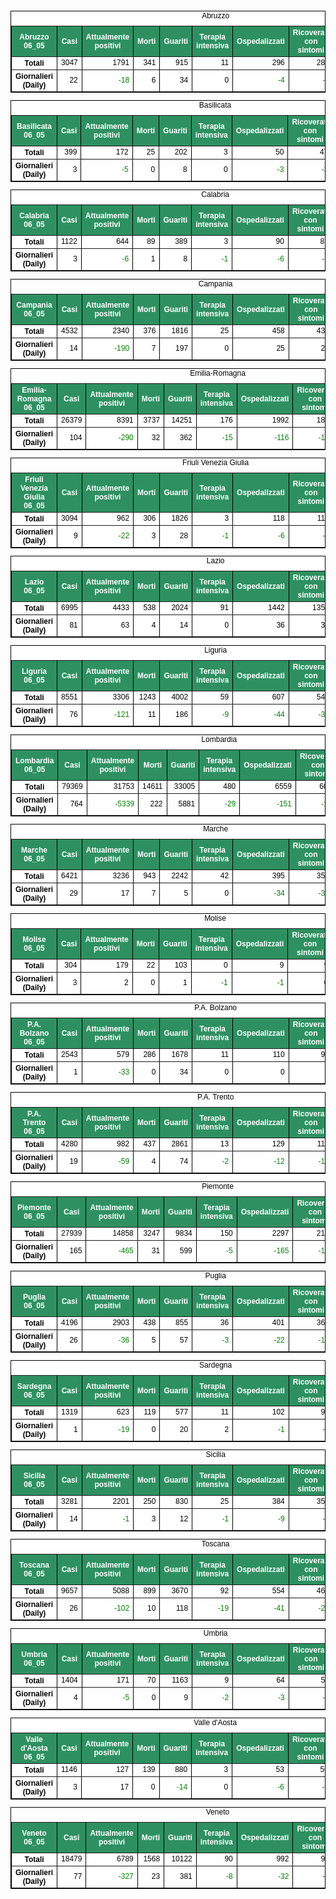 <table style=" color:black; font-size:12; font-family:arial; text-align:center; " cellpadding="2.5" cellspacing="0" border="1" bordercolor="black" bgcolor="#FFFFFF">
			<caption>Abruzzo</caption>
			<tr style="color:#FFFFFF;background:#2E9061">
				<th>Abruzzo 06_05</th>
				<th>Casi</th>
				<th>Attualmente positivi</th>
				<th>Morti</th>
				<th>Guariti</th>
				<th>Terapia intensiva</th>
				<th>Ospedalizzati</th>
				<th>Ricoverati con sintomi</th>
				<th>Isolamento domiciliare</th>
				<th>Tamponi</th>
			</tr>
			<tr>
				<th>Totali</th>
				<td align="right"> 3047</td>
				<td align="right"> 1791</td>
				<td align="right"> 341</td>
				<td align="right"> 915</td>
				<td align="right"> 11</td>
				<td align="right"> 296</td>
				<td align="right"> 285</td>
				<td align="right"> 1495</td>
				<td align="right"> 43803</td>
			</tr>
			<tr>
				<th>Giornalieri (Daily)</th>
				<td align="right"> 22</td>
				<td align="right" style=" color:green; "> -18</td>
				<td align="right"> 6</td>
				<td align="right"> 34</td>
				<td align="right"> 0</td>
				<td align="right" style=" color:green; "> -4</td>
				<td align="right" style=" color:green; "> -4</td>
				<td align="right" style=" color:green; "> -14</td>
				<td align="right"> 1314</td>
			</tr>
</table>

<table style=" color:black; font-size:12; font-family:arial; text-align:center; " cellpadding="2.5" cellspacing="0" border="1" bordercolor="black" bgcolor="#FFFFFF">
			<caption>Basilicata</caption>
			<tr style="color:#FFFFFF;background:#2E9061">
				<th>Basilicata 06_05</th>
				<th>Casi</th>
				<th>Attualmente positivi</th>
				<th>Morti</th>
				<th>Guariti</th>
				<th>Terapia intensiva</th>
				<th>Ospedalizzati</th>
				<th>Ricoverati con sintomi</th>
				<th>Isolamento domiciliare</th>
				<th>Tamponi</th>
			</tr>
			<tr>
				<th>Totali</th>
				<td align="right"> 399</td>
				<td align="right"> 172</td>
				<td align="right"> 25</td>
				<td align="right"> 202</td>
				<td align="right"> 3</td>
				<td align="right"> 50</td>
				<td align="right"> 47</td>
				<td align="right"> 122</td>
				<td align="right"> 16103</td>
			</tr>
			<tr>
				<th>Giornalieri (Daily)</th>
				<td align="right"> 3</td>
				<td align="right" style=" color:green; "> -5</td>
				<td align="right"> 0</td>
				<td align="right"> 8</td>
				<td align="right"> 0</td>
				<td align="right" style=" color:green; "> -3</td>
				<td align="right" style=" color:green; "> -3</td>
				<td align="right" style=" color:green; "> -2</td>
				<td align="right"> 627</td>
			</tr>
</table>

<table style=" color:black; font-size:12; font-family:arial; text-align:center; " cellpadding="2.5" cellspacing="0" border="1" bordercolor="black" bgcolor="#FFFFFF">
			<caption>Calabria</caption>
			<tr style="color:#FFFFFF;background:#2E9061">
				<th>Calabria 06_05</th>
				<th>Casi</th>
				<th>Attualmente positivi</th>
				<th>Morti</th>
				<th>Guariti</th>
				<th>Terapia intensiva</th>
				<th>Ospedalizzati</th>
				<th>Ricoverati con sintomi</th>
				<th>Isolamento domiciliare</th>
				<th>Tamponi</th>
			</tr>
			<tr>
				<th>Totali</th>
				<td align="right"> 1122</td>
				<td align="right"> 644</td>
				<td align="right"> 89</td>
				<td align="right"> 389</td>
				<td align="right"> 3</td>
				<td align="right"> 90</td>
				<td align="right"> 87</td>
				<td align="right"> 554</td>
				<td align="right"> 41828</td>
			</tr>
			<tr>
				<th>Giornalieri (Daily)</th>
				<td align="right"> 3</td>
				<td align="right" style=" color:green; "> -6</td>
				<td align="right"> 1</td>
				<td align="right"> 8</td>
				<td align="right" style=" color:green; "> -1</td>
				<td align="right" style=" color:green; "> -6</td>
				<td align="right" style=" color:green; "> -5</td>
				<td align="right"> 0</td>
				<td align="right"> 1319</td>
			</tr>
</table>

<table style=" color:black; font-size:12; font-family:arial; text-align:center; " cellpadding="2.5" cellspacing="0" border="1" bordercolor="black" bgcolor="#FFFFFF">
			<caption>Campania</caption>
			<tr style="color:#FFFFFF;background:#2E9061">
				<th>Campania 06_05</th>
				<th>Casi</th>
				<th>Attualmente positivi</th>
				<th>Morti</th>
				<th>Guariti</th>
				<th>Terapia intensiva</th>
				<th>Ospedalizzati</th>
				<th>Ricoverati con sintomi</th>
				<th>Isolamento domiciliare</th>
				<th>Tamponi</th>
			</tr>
			<tr>
				<th>Totali</th>
				<td align="right"> 4532</td>
				<td align="right"> 2340</td>
				<td align="right"> 376</td>
				<td align="right"> 1816</td>
				<td align="right"> 25</td>
				<td align="right"> 458</td>
				<td align="right"> 433</td>
				<td align="right"> 1882</td>
				<td align="right"> 96548</td>
			</tr>
			<tr>
				<th>Giornalieri (Daily)</th>
				<td align="right"> 14</td>
				<td align="right" style=" color:green; "> -190</td>
				<td align="right"> 7</td>
				<td align="right"> 197</td>
				<td align="right"> 0</td>
				<td align="right"> 25</td>
				<td align="right"> 25</td>
				<td align="right" style=" color:green; "> -215</td>
				<td align="right"> 3480</td>
			</tr>
</table>

<table style=" color:black; font-size:12; font-family:arial; text-align:center; " cellpadding="2.5" cellspacing="0" border="1" bordercolor="black" bgcolor="#FFFFFF">
			<caption>Emilia-Romagna</caption>
			<tr style="color:#FFFFFF;background:#2E9061">
				<th>Emilia-Romagna 06_05</th>
				<th>Casi</th>
				<th>Attualmente positivi</th>
				<th>Morti</th>
				<th>Guariti</th>
				<th>Terapia intensiva</th>
				<th>Ospedalizzati</th>
				<th>Ricoverati con sintomi</th>
				<th>Isolamento domiciliare</th>
				<th>Tamponi</th>
			</tr>
			<tr>
				<th>Totali</th>
				<td align="right"> 26379</td>
				<td align="right"> 8391</td>
				<td align="right"> 3737</td>
				<td align="right"> 14251</td>
				<td align="right"> 176</td>
				<td align="right"> 1992</td>
				<td align="right"> 1816</td>
				<td align="right"> 6399</td>
				<td align="right"> 211652</td>
			</tr>
			<tr>
				<th>Giornalieri (Daily)</th>
				<td align="right"> 104</td>
				<td align="right" style=" color:green; "> -290</td>
				<td align="right"> 32</td>
				<td align="right"> 362</td>
				<td align="right" style=" color:green; "> -15</td>
				<td align="right" style=" color:green; "> -116</td>
				<td align="right" style=" color:green; "> -101</td>
				<td align="right" style=" color:green; "> -174</td>
				<td align="right"> 5486</td>
			</tr>
</table>

<table style=" color:black; font-size:12; font-family:arial; text-align:center; " cellpadding="2.5" cellspacing="0" border="1" bordercolor="black" bgcolor="#FFFFFF">
			<caption>Friuli Venezia Giulia</caption>
			<tr style="color:#FFFFFF;background:#2E9061">
				<th>Friuli Venezia Giulia 06_05</th>
				<th>Casi</th>
				<th>Attualmente positivi</th>
				<th>Morti</th>
				<th>Guariti</th>
				<th>Terapia intensiva</th>
				<th>Ospedalizzati</th>
				<th>Ricoverati con sintomi</th>
				<th>Isolamento domiciliare</th>
				<th>Tamponi</th>
			</tr>
			<tr>
				<th>Totali</th>
				<td align="right"> 3094</td>
				<td align="right"> 962</td>
				<td align="right"> 306</td>
				<td align="right"> 1826</td>
				<td align="right"> 3</td>
				<td align="right"> 118</td>
				<td align="right"> 115</td>
				<td align="right"> 844</td>
				<td align="right"> 79429</td>
			</tr>
			<tr>
				<th>Giornalieri (Daily)</th>
				<td align="right"> 9</td>
				<td align="right" style=" color:green; "> -22</td>
				<td align="right"> 3</td>
				<td align="right"> 28</td>
				<td align="right" style=" color:green; "> -1</td>
				<td align="right" style=" color:green; "> -6</td>
				<td align="right" style=" color:green; "> -5</td>
				<td align="right" style=" color:green; "> -16</td>
				<td align="right"> 919</td>
			</tr>
</table>

<table style=" color:black; font-size:12; font-family:arial; text-align:center; " cellpadding="2.5" cellspacing="0" border="1" bordercolor="black" bgcolor="#FFFFFF">
			<caption>Lazio</caption>
			<tr style="color:#FFFFFF;background:#2E9061">
				<th>Lazio 06_05</th>
				<th>Casi</th>
				<th>Attualmente positivi</th>
				<th>Morti</th>
				<th>Guariti</th>
				<th>Terapia intensiva</th>
				<th>Ospedalizzati</th>
				<th>Ricoverati con sintomi</th>
				<th>Isolamento domiciliare</th>
				<th>Tamponi</th>
			</tr>
			<tr>
				<th>Totali</th>
				<td align="right"> 6995</td>
				<td align="right"> 4433</td>
				<td align="right"> 538</td>
				<td align="right"> 2024</td>
				<td align="right"> 91</td>
				<td align="right"> 1442</td>
				<td align="right"> 1351</td>
				<td align="right"> 2991</td>
				<td align="right"> 160894</td>
			</tr>
			<tr>
				<th>Giornalieri (Daily)</th>
				<td align="right"> 81</td>
				<td align="right"> 63</td>
				<td align="right"> 4</td>
				<td align="right"> 14</td>
				<td align="right"> 0</td>
				<td align="right"> 36</td>
				<td align="right"> 36</td>
				<td align="right"> 27</td>
				<td align="right"> 3587</td>
			</tr>
</table>

<table style=" color:black; font-size:12; font-family:arial; text-align:center; " cellpadding="2.5" cellspacing="0" border="1" bordercolor="black" bgcolor="#FFFFFF">
			<caption>Liguria</caption>
			<tr style="color:#FFFFFF;background:#2E9061">
				<th>Liguria 06_05</th>
				<th>Casi</th>
				<th>Attualmente positivi</th>
				<th>Morti</th>
				<th>Guariti</th>
				<th>Terapia intensiva</th>
				<th>Ospedalizzati</th>
				<th>Ricoverati con sintomi</th>
				<th>Isolamento domiciliare</th>
				<th>Tamponi</th>
			</tr>
			<tr>
				<th>Totali</th>
				<td align="right"> 8551</td>
				<td align="right"> 3306</td>
				<td align="right"> 1243</td>
				<td align="right"> 4002</td>
				<td align="right"> 59</td>
				<td align="right"> 607</td>
				<td align="right"> 548</td>
				<td align="right"> 2699</td>
				<td align="right"> 59693</td>
			</tr>
			<tr>
				<th>Giornalieri (Daily)</th>
				<td align="right"> 76</td>
				<td align="right" style=" color:green; "> -121</td>
				<td align="right"> 11</td>
				<td align="right"> 186</td>
				<td align="right" style=" color:green; "> -9</td>
				<td align="right" style=" color:green; "> -44</td>
				<td align="right" style=" color:green; "> -35</td>
				<td align="right" style=" color:green; "> -77</td>
				<td align="right"> 2071</td>
			</tr>
</table>

<table style=" color:black; font-size:12; font-family:arial; text-align:center; " cellpadding="2.5" cellspacing="0" border="1" bordercolor="black" bgcolor="#FFFFFF">
			<caption>Lombardia</caption>
			<tr style="color:#FFFFFF;background:#2E9061">
				<th>Lombardia 06_05</th>
				<th>Casi</th>
				<th>Attualmente positivi</th>
				<th>Morti</th>
				<th>Guariti</th>
				<th>Terapia intensiva</th>
				<th>Ospedalizzati</th>
				<th>Ricoverati con sintomi</th>
				<th>Isolamento domiciliare</th>
				<th>Tamponi</th>
			</tr>
			<tr>
				<th>Totali</th>
				<td align="right"> 79369</td>
				<td align="right"> 31753</td>
				<td align="right"> 14611</td>
				<td align="right"> 33005</td>
				<td align="right"> 480</td>
				<td align="right"> 6559</td>
				<td align="right"> 6079</td>
				<td align="right"> 25194</td>
				<td align="right"> 439806</td>
			</tr>
			<tr>
				<th>Giornalieri (Daily)</th>
				<td align="right"> 764</td>
				<td align="right" style=" color:green; "> -5339</td>
				<td align="right"> 222</td>
				<td align="right"> 5881</td>
				<td align="right" style=" color:green; "> -29</td>
				<td align="right" style=" color:green; "> -151</td>
				<td align="right" style=" color:green; "> -122</td>
				<td align="right" style=" color:green; "> -5188</td>
				<td align="right"> 14516</td>
			</tr>
</table>

<table style=" color:black; font-size:12; font-family:arial; text-align:center; " cellpadding="2.5" cellspacing="0" border="1" bordercolor="black" bgcolor="#FFFFFF">
			<caption>Marche</caption>
			<tr style="color:#FFFFFF;background:#2E9061">
				<th>Marche 06_05</th>
				<th>Casi</th>
				<th>Attualmente positivi</th>
				<th>Morti</th>
				<th>Guariti</th>
				<th>Terapia intensiva</th>
				<th>Ospedalizzati</th>
				<th>Ricoverati con sintomi</th>
				<th>Isolamento domiciliare</th>
				<th>Tamponi</th>
			</tr>
			<tr>
				<th>Totali</th>
				<td align="right"> 6421</td>
				<td align="right"> 3236</td>
				<td align="right"> 943</td>
				<td align="right"> 2242</td>
				<td align="right"> 42</td>
				<td align="right"> 395</td>
				<td align="right"> 353</td>
				<td align="right"> 2841</td>
				<td align="right"> 69037</td>
			</tr>
			<tr>
				<th>Giornalieri (Daily)</th>
				<td align="right"> 29</td>
				<td align="right"> 17</td>
				<td align="right"> 7</td>
				<td align="right"> 5</td>
				<td align="right"> 0</td>
				<td align="right" style=" color:green; "> -34</td>
				<td align="right" style=" color:green; "> -34</td>
				<td align="right"> 51</td>
				<td align="right"> 1781</td>
			</tr>
</table>

<table style=" color:black; font-size:12; font-family:arial; text-align:center; " cellpadding="2.5" cellspacing="0" border="1" bordercolor="black" bgcolor="#FFFFFF">
			<caption>Molise</caption>
			<tr style="color:#FFFFFF;background:#2E9061">
				<th>Molise 06_05</th>
				<th>Casi</th>
				<th>Attualmente positivi</th>
				<th>Morti</th>
				<th>Guariti</th>
				<th>Terapia intensiva</th>
				<th>Ospedalizzati</th>
				<th>Ricoverati con sintomi</th>
				<th>Isolamento domiciliare</th>
				<th>Tamponi</th>
			</tr>
			<tr>
				<th>Totali</th>
				<td align="right"> 304</td>
				<td align="right"> 179</td>
				<td align="right"> 22</td>
				<td align="right"> 103</td>
				<td align="right"> 0</td>
				<td align="right"> 9</td>
				<td align="right"> 9</td>
				<td align="right"> 170</td>
				<td align="right"> 7896</td>
			</tr>
			<tr>
				<th>Giornalieri (Daily)</th>
				<td align="right"> 3</td>
				<td align="right"> 2</td>
				<td align="right"> 0</td>
				<td align="right"> 1</td>
				<td align="right" style=" color:green; "> -1</td>
				<td align="right" style=" color:green; "> -1</td>
				<td align="right"> 0</td>
				<td align="right"> 3</td>
				<td align="right"> 368</td>
			</tr>
</table>

<table style=" color:black; font-size:12; font-family:arial; text-align:center; " cellpadding="2.5" cellspacing="0" border="1" bordercolor="black" bgcolor="#FFFFFF">
			<caption>P.A. Bolzano</caption>
			<tr style="color:#FFFFFF;background:#2E9061">
				<th>P.A. Bolzano 06_05</th>
				<th>Casi</th>
				<th>Attualmente positivi</th>
				<th>Morti</th>
				<th>Guariti</th>
				<th>Terapia intensiva</th>
				<th>Ospedalizzati</th>
				<th>Ricoverati con sintomi</th>
				<th>Isolamento domiciliare</th>
				<th>Tamponi</th>
			</tr>
			<tr>
				<th>Totali</th>
				<td align="right"> 2543</td>
				<td align="right"> 579</td>
				<td align="right"> 286</td>
				<td align="right"> 1678</td>
				<td align="right"> 11</td>
				<td align="right"> 110</td>
				<td align="right"> 99</td>
				<td align="right"> 469</td>
				<td align="right"> 46228</td>
			</tr>
			<tr>
				<th>Giornalieri (Daily)</th>
				<td align="right"> 1</td>
				<td align="right" style=" color:green; "> -33</td>
				<td align="right"> 0</td>
				<td align="right"> 34</td>
				<td align="right"> 0</td>
				<td align="right"> 0</td>
				<td align="right"> 0</td>
				<td align="right" style=" color:green; "> -33</td>
				<td align="right"> 964</td>
			</tr>
</table>

<table style=" color:black; font-size:12; font-family:arial; text-align:center; " cellpadding="2.5" cellspacing="0" border="1" bordercolor="black" bgcolor="#FFFFFF">
			<caption>P.A. Trento</caption>
			<tr style="color:#FFFFFF;background:#2E9061">
				<th>P.A. Trento 06_05</th>
				<th>Casi</th>
				<th>Attualmente positivi</th>
				<th>Morti</th>
				<th>Guariti</th>
				<th>Terapia intensiva</th>
				<th>Ospedalizzati</th>
				<th>Ricoverati con sintomi</th>
				<th>Isolamento domiciliare</th>
				<th>Tamponi</th>
			</tr>
			<tr>
				<th>Totali</th>
				<td align="right"> 4280</td>
				<td align="right"> 982</td>
				<td align="right"> 437</td>
				<td align="right"> 2861</td>
				<td align="right"> 13</td>
				<td align="right"> 129</td>
				<td align="right"> 116</td>
				<td align="right"> 853</td>
				<td align="right"> 44719</td>
			</tr>
			<tr>
				<th>Giornalieri (Daily)</th>
				<td align="right"> 19</td>
				<td align="right" style=" color:green; "> -59</td>
				<td align="right"> 4</td>
				<td align="right"> 74</td>
				<td align="right" style=" color:green; "> -2</td>
				<td align="right" style=" color:green; "> -12</td>
				<td align="right" style=" color:green; "> -10</td>
				<td align="right" style=" color:green; "> -47</td>
				<td align="right"> 1849</td>
			</tr>
</table>

<table style=" color:black; font-size:12; font-family:arial; text-align:center; " cellpadding="2.5" cellspacing="0" border="1" bordercolor="black" bgcolor="#FFFFFF">
			<caption>Piemonte</caption>
			<tr style="color:#FFFFFF;background:#2E9061">
				<th>Piemonte 06_05</th>
				<th>Casi</th>
				<th>Attualmente positivi</th>
				<th>Morti</th>
				<th>Guariti</th>
				<th>Terapia intensiva</th>
				<th>Ospedalizzati</th>
				<th>Ricoverati con sintomi</th>
				<th>Isolamento domiciliare</th>
				<th>Tamponi</th>
			</tr>
			<tr>
				<th>Totali</th>
				<td align="right"> 27939</td>
				<td align="right"> 14858</td>
				<td align="right"> 3247</td>
				<td align="right"> 9834</td>
				<td align="right"> 150</td>
				<td align="right"> 2297</td>
				<td align="right"> 2147</td>
				<td align="right"> 12561</td>
				<td align="right"> 188057</td>
			</tr>
			<tr>
				<th>Giornalieri (Daily)</th>
				<td align="right"> 165</td>
				<td align="right" style=" color:green; "> -465</td>
				<td align="right"> 31</td>
				<td align="right"> 599</td>
				<td align="right" style=" color:green; "> -5</td>
				<td align="right" style=" color:green; "> -165</td>
				<td align="right" style=" color:green; "> -160</td>
				<td align="right" style=" color:green; "> -300</td>
				<td align="right"> 6741</td>
			</tr>
</table>

<table style=" color:black; font-size:12; font-family:arial; text-align:center; " cellpadding="2.5" cellspacing="0" border="1" bordercolor="black" bgcolor="#FFFFFF">
			<caption>Puglia</caption>
			<tr style="color:#FFFFFF;background:#2E9061">
				<th>Puglia 06_05</th>
				<th>Casi</th>
				<th>Attualmente positivi</th>
				<th>Morti</th>
				<th>Guariti</th>
				<th>Terapia intensiva</th>
				<th>Ospedalizzati</th>
				<th>Ricoverati con sintomi</th>
				<th>Isolamento domiciliare</th>
				<th>Tamponi</th>
			</tr>
			<tr>
				<th>Totali</th>
				<td align="right"> 4196</td>
				<td align="right"> 2903</td>
				<td align="right"> 438</td>
				<td align="right"> 855</td>
				<td align="right"> 36</td>
				<td align="right"> 401</td>
				<td align="right"> 365</td>
				<td align="right"> 2502</td>
				<td align="right"> 70944</td>
			</tr>
			<tr>
				<th>Giornalieri (Daily)</th>
				<td align="right"> 26</td>
				<td align="right" style=" color:green; "> -36</td>
				<td align="right"> 5</td>
				<td align="right"> 57</td>
				<td align="right" style=" color:green; "> -3</td>
				<td align="right" style=" color:green; "> -22</td>
				<td align="right" style=" color:green; "> -19</td>
				<td align="right" style=" color:green; "> -14</td>
				<td align="right"> 1816</td>
			</tr>
</table>

<table style=" color:black; font-size:12; font-family:arial; text-align:center; " cellpadding="2.5" cellspacing="0" border="1" bordercolor="black" bgcolor="#FFFFFF">
			<caption>Sardegna</caption>
			<tr style="color:#FFFFFF;background:#2E9061">
				<th>Sardegna 06_05</th>
				<th>Casi</th>
				<th>Attualmente positivi</th>
				<th>Morti</th>
				<th>Guariti</th>
				<th>Terapia intensiva</th>
				<th>Ospedalizzati</th>
				<th>Ricoverati con sintomi</th>
				<th>Isolamento domiciliare</th>
				<th>Tamponi</th>
			</tr>
			<tr>
				<th>Totali</th>
				<td align="right"> 1319</td>
				<td align="right"> 623</td>
				<td align="right"> 119</td>
				<td align="right"> 577</td>
				<td align="right"> 11</td>
				<td align="right"> 102</td>
				<td align="right"> 91</td>
				<td align="right"> 521</td>
				<td align="right"> 29966</td>
			</tr>
			<tr>
				<th>Giornalieri (Daily)</th>
				<td align="right"> 1</td>
				<td align="right" style=" color:green; "> -19</td>
				<td align="right"> 0</td>
				<td align="right"> 20</td>
				<td align="right"> 2</td>
				<td align="right" style=" color:green; "> -1</td>
				<td align="right" style=" color:green; "> -3</td>
				<td align="right" style=" color:green; "> -18</td>
				<td align="right"> 1099</td>
			</tr>
</table>

<table style=" color:black; font-size:12; font-family:arial; text-align:center; " cellpadding="2.5" cellspacing="0" border="1" bordercolor="black" bgcolor="#FFFFFF">
			<caption>Sicilia</caption>
			<tr style="color:#FFFFFF;background:#2E9061">
				<th>Sicilia 06_05</th>
				<th>Casi</th>
				<th>Attualmente positivi</th>
				<th>Morti</th>
				<th>Guariti</th>
				<th>Terapia intensiva</th>
				<th>Ospedalizzati</th>
				<th>Ricoverati con sintomi</th>
				<th>Isolamento domiciliare</th>
				<th>Tamponi</th>
			</tr>
			<tr>
				<th>Totali</th>
				<td align="right"> 3281</td>
				<td align="right"> 2201</td>
				<td align="right"> 250</td>
				<td align="right"> 830</td>
				<td align="right"> 25</td>
				<td align="right"> 384</td>
				<td align="right"> 359</td>
				<td align="right"> 1817</td>
				<td align="right"> 92999</td>
			</tr>
			<tr>
				<th>Giornalieri (Daily)</th>
				<td align="right"> 14</td>
				<td align="right" style=" color:green; "> -1</td>
				<td align="right"> 3</td>
				<td align="right"> 12</td>
				<td align="right" style=" color:green; "> -1</td>
				<td align="right" style=" color:green; "> -9</td>
				<td align="right" style=" color:green; "> -8</td>
				<td align="right"> 8</td>
				<td align="right"> 1693</td>
			</tr>
</table>

<table style=" color:black; font-size:12; font-family:arial; text-align:center; " cellpadding="2.5" cellspacing="0" border="1" bordercolor="black" bgcolor="#FFFFFF">
			<caption>Toscana</caption>
			<tr style="color:#FFFFFF;background:#2E9061">
				<th>Toscana 06_05</th>
				<th>Casi</th>
				<th>Attualmente positivi</th>
				<th>Morti</th>
				<th>Guariti</th>
				<th>Terapia intensiva</th>
				<th>Ospedalizzati</th>
				<th>Ricoverati con sintomi</th>
				<th>Isolamento domiciliare</th>
				<th>Tamponi</th>
			</tr>
			<tr>
				<th>Totali</th>
				<td align="right"> 9657</td>
				<td align="right"> 5088</td>
				<td align="right"> 899</td>
				<td align="right"> 3670</td>
				<td align="right"> 92</td>
				<td align="right"> 554</td>
				<td align="right"> 462</td>
				<td align="right"> 4534</td>
				<td align="right"> 161553</td>
			</tr>
			<tr>
				<th>Giornalieri (Daily)</th>
				<td align="right"> 26</td>
				<td align="right" style=" color:green; "> -102</td>
				<td align="right"> 10</td>
				<td align="right"> 118</td>
				<td align="right" style=" color:green; "> -19</td>
				<td align="right" style=" color:green; "> -41</td>
				<td align="right" style=" color:green; "> -22</td>
				<td align="right" style=" color:green; "> -61</td>
				<td align="right"> 4293</td>
			</tr>
</table>

<table style=" color:black; font-size:12; font-family:arial; text-align:center; " cellpadding="2.5" cellspacing="0" border="1" bordercolor="black" bgcolor="#FFFFFF">
			<caption>Umbria</caption>
			<tr style="color:#FFFFFF;background:#2E9061">
				<th>Umbria 06_05</th>
				<th>Casi</th>
				<th>Attualmente positivi</th>
				<th>Morti</th>
				<th>Guariti</th>
				<th>Terapia intensiva</th>
				<th>Ospedalizzati</th>
				<th>Ricoverati con sintomi</th>
				<th>Isolamento domiciliare</th>
				<th>Tamponi</th>
			</tr>
			<tr>
				<th>Totali</th>
				<td align="right"> 1404</td>
				<td align="right"> 171</td>
				<td align="right"> 70</td>
				<td align="right"> 1163</td>
				<td align="right"> 9</td>
				<td align="right"> 64</td>
				<td align="right"> 55</td>
				<td align="right"> 107</td>
				<td align="right"> 41328</td>
			</tr>
			<tr>
				<th>Giornalieri (Daily)</th>
				<td align="right"> 4</td>
				<td align="right" style=" color:green; "> -5</td>
				<td align="right"> 0</td>
				<td align="right"> 9</td>
				<td align="right" style=" color:green; "> -2</td>
				<td align="right" style=" color:green; "> -3</td>
				<td align="right" style=" color:green; "> -1</td>
				<td align="right" style=" color:green; "> -2</td>
				<td align="right"> 1330</td>
			</tr>
</table>

<table style=" color:black; font-size:12; font-family:arial; text-align:center; " cellpadding="2.5" cellspacing="0" border="1" bordercolor="black" bgcolor="#FFFFFF">
			<caption>Valle d'Aosta</caption>
			<tr style="color:#FFFFFF;background:#2E9061">
				<th>Valle d'Aosta 06_05</th>
				<th>Casi</th>
				<th>Attualmente positivi</th>
				<th>Morti</th>
				<th>Guariti</th>
				<th>Terapia intensiva</th>
				<th>Ospedalizzati</th>
				<th>Ricoverati con sintomi</th>
				<th>Isolamento domiciliare</th>
				<th>Tamponi</th>
			</tr>
			<tr>
				<th>Totali</th>
				<td align="right"> 1146</td>
				<td align="right"> 127</td>
				<td align="right"> 139</td>
				<td align="right"> 880</td>
				<td align="right"> 3</td>
				<td align="right"> 53</td>
				<td align="right"> 50</td>
				<td align="right"> 74</td>
				<td align="right"> 8640</td>
			</tr>
			<tr>
				<th>Giornalieri (Daily)</th>
				<td align="right"> 3</td>
				<td align="right"> 17</td>
				<td align="right"> 0</td>
				<td align="right" style=" color:green; "> -14</td>
				<td align="right"> 0</td>
				<td align="right" style=" color:green; "> -6</td>
				<td align="right" style=" color:green; "> -6</td>
				<td align="right"> 23</td>
				<td align="right"> 156</td>
			</tr>
</table>

<table style=" color:black; font-size:12; font-family:arial; text-align:center; " cellpadding="2.5" cellspacing="0" border="1" bordercolor="black" bgcolor="#FFFFFF">
			<caption>Veneto</caption>
			<tr style="color:#FFFFFF;background:#2E9061">
				<th>Veneto 06_05</th>
				<th>Casi</th>
				<th>Attualmente positivi</th>
				<th>Morti</th>
				<th>Guariti</th>
				<th>Terapia intensiva</th>
				<th>Ospedalizzati</th>
				<th>Ricoverati con sintomi</th>
				<th>Isolamento domiciliare</th>
				<th>Tamponi</th>
			</tr>
			<tr>
				<th>Totali</th>
				<td align="right"> 18479</td>
				<td align="right"> 6789</td>
				<td align="right"> 1568</td>
				<td align="right"> 10122</td>
				<td align="right"> 90</td>
				<td align="right"> 992</td>
				<td align="right"> 902</td>
				<td align="right"> 5797</td>
				<td align="right"> 399806</td>
			</tr>
			<tr>
				<th>Giornalieri (Daily)</th>
				<td align="right"> 77</td>
				<td align="right" style=" color:green; "> -327</td>
				<td align="right"> 23</td>
				<td align="right"> 381</td>
				<td align="right" style=" color:green; "> -8</td>
				<td align="right" style=" color:green; "> -32</td>
				<td align="right" style=" color:green; "> -24</td>
				<td align="right" style=" color:green; "> -295</td>
				<td align="right"> 8854</td>
			</tr>
</table>

